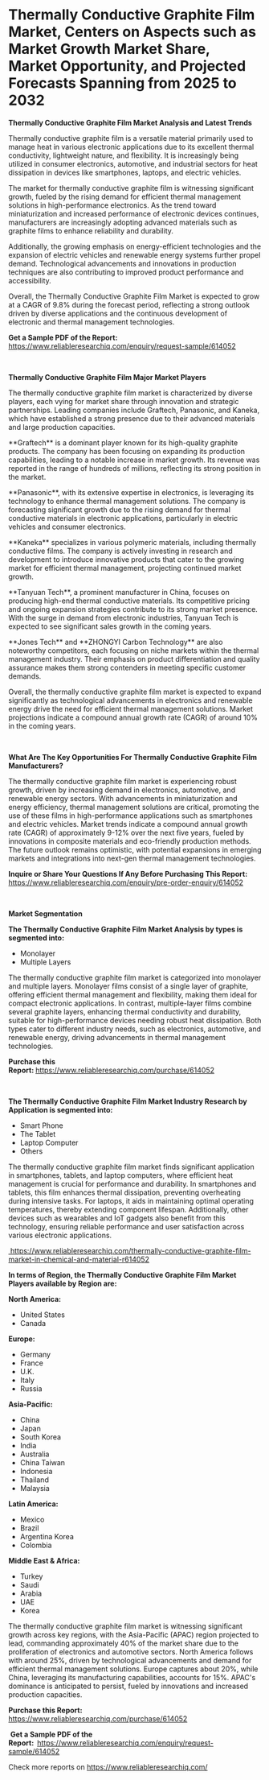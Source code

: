 <p><h1>Thermally Conductive Graphite Film Market, Centers on Aspects such as Market Growth Market Share, Market Opportunity, and Projected Forecasts Spanning from 2025 to 2032</h1></p><p><strong>Thermally Conductive Graphite Film Market Analysis and Latest Trends</strong></p>
<p><p>Thermally conductive graphite film is a versatile material primarily used to manage heat in various electronic applications due to its excellent thermal conductivity, lightweight nature, and flexibility. It is increasingly being utilized in consumer electronics, automotive, and industrial sectors for heat dissipation in devices like smartphones, laptops, and electric vehicles. </p><p>The market for thermally conductive graphite film is witnessing significant growth, fueled by the rising demand for efficient thermal management solutions in high-performance electronics. As the trend toward miniaturization and increased performance of electronic devices continues, manufacturers are increasingly adopting advanced materials such as graphite films to enhance reliability and durability.</p><p>Additionally, the growing emphasis on energy-efficient technologies and the expansion of electric vehicles and renewable energy systems further propel demand. Technological advancements and innovations in production techniques are also contributing to improved product performance and accessibility. </p><p>Overall, the Thermally Conductive Graphite Film Market is expected to grow at a CAGR of 9.8% during the forecast period, reflecting a strong outlook driven by diverse applications and the continuous development of electronic and thermal management technologies.</p></p>
<p><strong>Get a Sample PDF of the Report:&nbsp;</strong> <a href="https://www.reliableresearchiq.com/enquiry/request-sample/614052?utm_campaign=3202&utm_medium=2&utm_source=Github&utm_content=ia&utm_term=24032025&utm_id=thermally-conductive-graphite-film">https://www.reliableresearchiq.com/enquiry/request-sample/614052</a></p>
<p>&nbsp;</p>
<p><strong>Thermally Conductive Graphite Film Major Market Players</strong></p>
<p><p>The thermally conductive graphite film market is characterized by diverse players, each vying for market share through innovation and strategic partnerships. Leading companies include Graftech, Panasonic, and Kaneka, which have established a strong presence due to their advanced materials and large production capacities.</p><p>**Graftech** is a dominant player known for its high-quality graphite products. The company has been focusing on expanding its production capabilities, leading to a notable increase in market growth. Its revenue was reported in the range of hundreds of millions, reflecting its strong position in the market.</p><p>**Panasonic**, with its extensive expertise in electronics, is leveraging its technology to enhance thermal management solutions. The company is forecasting significant growth due to the rising demand for thermal conductive materials in electronic applications, particularly in electric vehicles and consumer electronics.</p><p>**Kaneka** specializes in various polymeric materials, including thermally conductive films. The company is actively investing in research and development to introduce innovative products that cater to the growing market for efficient thermal management, projecting continued market growth.</p><p>**Tanyuan Tech**, a prominent manufacturer in China, focuses on producing high-end thermal conductive materials. Its competitive pricing and ongoing expansion strategies contribute to its strong market presence. With the surge in demand from electronic industries, Tanyuan Tech is expected to see significant sales growth in the coming years.</p><p>**Jones Tech** and **ZHONGYI Carbon Technology** are also noteworthy competitors, each focusing on niche markets within the thermal management industry. Their emphasis on product differentiation and quality assurance makes them strong contenders in meeting specific customer demands.</p><p>Overall, the thermally conductive graphite film market is expected to expand significantly as technological advancements in electronics and renewable energy drive the need for efficient thermal management solutions. Market projections indicate a compound annual growth rate (CAGR) of around 10% in the coming years.</p></p>
<p>&nbsp;</p>
<p><strong>What Are The Key Opportunities For Thermally Conductive Graphite Film Manufacturers?</strong></p>
<p><p>The thermally conductive graphite film market is experiencing robust growth, driven by increasing demand in electronics, automotive, and renewable energy sectors. With advancements in miniaturization and energy efficiency, thermal management solutions are critical, promoting the use of these films in high-performance applications such as smartphones and electric vehicles. Market trends indicate a compound annual growth rate (CAGR) of approximately 9-12% over the next five years, fueled by innovations in composite materials and eco-friendly production methods. The future outlook remains optimistic, with potential expansions in emerging markets and integrations into next-gen thermal management technologies.</p></p>
<p><strong>Inquire or Share Your Questions If Any Before Purchasing This Report:</strong> <a href="https://www.reliableresearchiq.com/enquiry/pre-order-enquiry/614052?utm_campaign=3202&utm_medium=2&utm_source=Github&utm_content=ia&utm_term=24032025&utm_id=thermally-conductive-graphite-film">https://www.reliableresearchiq.com/enquiry/pre-order-enquiry/614052</a></p>
<p>&nbsp;</p>
<p><strong>Market Segmentation</strong></p>
<p><strong>The Thermally Conductive Graphite Film Market Analysis by types is segmented into:</strong></p>
<p><ul><li>Monolayer</li><li>Multiple Layers</li></ul></p>
<p><p>The thermally conductive graphite film market is categorized into monolayer and multiple layers. Monolayer films consist of a single layer of graphite, offering efficient thermal management and flexibility, making them ideal for compact electronic applications. In contrast, multiple-layer films combine several graphite layers, enhancing thermal conductivity and durability, suitable for high-performance devices needing robust heat dissipation. Both types cater to different industry needs, such as electronics, automotive, and renewable energy, driving advancements in thermal management technologies.</p></p>
<p><strong>Purchase this Report:&nbsp;</strong><a href="https://www.reliableresearchiq.com/purchase/614052?utm_campaign=3202&utm_medium=2&utm_source=Github&utm_content=ia&utm_term=24032025&utm_id=thermally-conductive-graphite-film">https://www.reliableresearchiq.com/purchase/614052</a></p>
<p>&nbsp;</p>
<p><strong>The Thermally Conductive Graphite Film Market Industry Research by Application is segmented into:</strong></p>
<p><ul><li>Smart Phone</li><li>The Tablet</li><li>Laptop Computer</li><li>Others</li></ul></p>
<p><p>The thermally conductive graphite film market finds significant application in smartphones, tablets, and laptop computers, where efficient heat management is crucial for performance and durability. In smartphones and tablets, this film enhances thermal dissipation, preventing overheating during intensive tasks. For laptops, it aids in maintaining optimal operating temperatures, thereby extending component lifespan. Additionally, other devices such as wearables and IoT gadgets also benefit from this technology, ensuring reliable performance and user satisfaction across various electronic applications.</p></p>
<p><a href="https://www.reliableresearchiq.com/thermally-conductive-graphite-film-market-in-chemical-and-material-r614052?utm_campaign=3202&utm_medium=2&utm_source=Github&utm_content=ia&utm_term=24032025&utm_id=thermally-conductive-graphite-film">&nbsp;https://www.reliableresearchiq.com/thermally-conductive-graphite-film-market-in-chemical-and-material-r614052</a></p>
<p><strong>In terms of Region, the Thermally Conductive Graphite Film Market Players available by Region are:</strong></p>
<p>
    <p> <strong> North America: </strong>
        <ul>
            <li>United States</li>
            <li>Canada</li>
        </ul>
        </p> 
    <p> <strong> Europe: </strong>
        <ul>
            <li>Germany</li>
            <li>France</li>
            <li>U.K.</li>
            <li>Italy</li>
            <li>Russia</li>
        </ul>
        </p> 
    <p> <strong> Asia-Pacific: </strong>
        <ul>
            <li>China</li>
            <li>Japan</li>
            <li>South Korea</li>
            <li>India</li>
            <li>Australia</li>
            <li>China Taiwan</li>
            <li>Indonesia</li>
            <li>Thailand</li>
            <li>Malaysia</li>
        </ul>
        </p> 
    <p> <strong> Latin America: </strong>
        <ul>
            <li>Mexico</li>
            <li>Brazil</li>
            <li>Argentina Korea</li>
            <li>Colombia</li>
        </ul>
        </p> 
    <p> <strong> Middle East & Africa: </strong>
        <ul>
            <li>Turkey</li>
            <li>Saudi</li>
            <li>Arabia</li>
            <li>UAE</li>
            <li>Korea</li>
        </ul>
    </p>
    </p>
<p><p>The thermally conductive graphite film market is witnessing significant growth across key regions, with the Asia-Pacific (APAC) region projected to lead, commanding approximately 40% of the market share due to the proliferation of electronics and automotive sectors. North America follows with around 25%, driven by technological advancements and demand for efficient thermal management solutions. Europe captures about 20%, while China, leveraging its manufacturing capabilities, accounts for 15%. APAC's dominance is anticipated to persist, fueled by innovations and increased production capacities.</p></p>
<p><strong>Purchase this Report: </strong><a href="https://www.reliableresearchiq.com/purchase/614052?utm_campaign=3202&utm_medium=2&utm_source=Github&utm_content=ia&utm_term=24032025&utm_id=thermally-conductive-graphite-film">https://www.reliableresearchiq.com/purchase/614052</a></p>
<p>&nbsp;<strong>Get a Sample PDF of the Report:&nbsp;&nbsp;</strong><a href="https://www.reliableresearchiq.com/enquiry/request-sample/614052?utm_campaign=3202&utm_medium=2&utm_source=Github&utm_content=ia&utm_term=24032025&utm_id=thermally-conductive-graphite-film">https://www.reliableresearchiq.com/enquiry/request-sample/614052</a></p>
<p><strong></strong></p>
<p>Check more reports on <a href="https://www.reliableresearchiq.com/?utm_campaign=3202&utm_medium=2&utm_source=Github&utm_content=ia&utm_term=24032025&utm_id=thermally-conductive-graphite-film">https://www.reliableresearchiq.com/</a></p>
